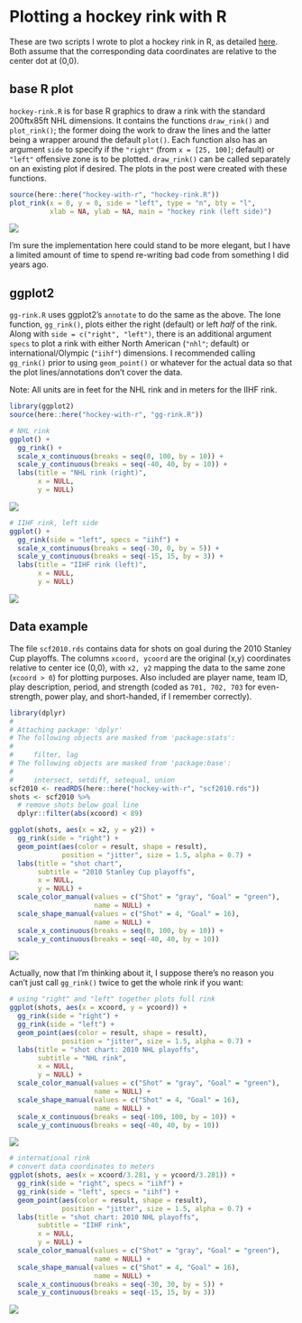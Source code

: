 
# Plotting a hockey rink with R

These are two scripts I wrote to plot a hockey rink in R, as detailed
[here](https://www.statswithmatt.com/post/hockey-with-r/). Both assume
that the corresponding data coordinates are relative to the center dot
at (0,0).

## base R plot

`hockey-rink.R` is for base R graphics to draw a rink with the standard
200ftx85ft NHL dimensions. It contains the functions `draw_rink()` and
`plot_rink()`; the former doing the work to draw the lines and the
latter being a wrapper around the default `plot()`. Each function also
has an argument `side` to specify if the `"right"` (from `x =
[25, 100]`; default) or `"left"` offensive zone is to be plotted.
`draw_rink()` can be called separately on an existing plot if desired.
The plots in the post were created with these functions.

``` r
source(here::here("hockey-with-r", "hockey-rink.R"))
plot_rink(x = 0, y = 0, side = "left", type = "n", bty = "l",
          xlab = NA, ylab = NA, main = "hockey rink (left side)")
```

![](figures/base-rink-1.png)<!-- -->

I’m sure the implementation here could stand to be more elegant, but I
have a limited amount of time to spend re-writing bad code from
something I did years ago.

## ggplot2

`gg-rink.R` uses ggplot2’s `annotate` to do the same as the above. The
lone function, `gg_rink()`, plots either the right (default) or left
*half* of the rink. Along with `side = c("right", "left")`, there is an
additional argument `specs` to plot a rink with either North American
(`"nhl"`; default) or international/Olympic (`"iihf"`) dimensions. I
recommended calling `gg_rink()` prior to using `geom_point()` or
whatever for the actual data so that the plot lines/annotations don’t
cover the data.

Note: All units are in feet for the NHL rink and in meters for the IIHF
rink.

``` r
library(ggplot2)
source(here::here("hockey-with-r", "gg-rink.R"))

# NHL rink
ggplot() +
  gg_rink() +
  scale_x_continuous(breaks = seq(0, 100, by = 10)) +
  scale_y_continuous(breaks = seq(-40, 40, by = 10)) +
  labs(title = "NHL rink (right)",
       x = NULL,
       y = NULL)
```

![](figures/gg-rink-1.png)<!-- -->

``` r
# IIHF rink, left side
ggplot() +
  gg_rink(side = "left", specs = "iihf") +
  scale_x_continuous(breaks = seq(-30, 0, by = 5)) +
  scale_y_continuous(breaks = seq(-15, 15, by = 3)) +
  labs(title = "IIHF rink (left)",
       x = NULL,
       y = NULL)
```

![](figures/gg-rink-2.png)<!-- -->

## Data example

The file `scf2010.rds` contains data for shots on goal during the 2010
Stanley Cup playoffs. The columns `xcoord, ycoord` are the original
(x,y) coordinates relative to center ice (0,0), with `x2, y2` mapping
the data to the same zone (`xcoord > 0`) for plotting purposes. Also
included are player name, team ID, play description, period, and
strength (coded as `701, 702, 703` for even-strength, power play, and
short-handed, if I remember correctly).

``` r
library(dplyr)
# 
# Attaching package: 'dplyr'
# The following objects are masked from 'package:stats':
# 
#     filter, lag
# The following objects are masked from 'package:base':
# 
#     intersect, setdiff, setequal, union
scf2010 <- readRDS(here::here("hockey-with-r", "scf2010.rds"))
shots <- scf2010 %>%
  # remove shots below goal line
  dplyr::filter(abs(xcoord) < 89)

ggplot(shots, aes(x = x2, y = y2)) +
  gg_rink(side = "right") +
  geom_point(aes(color = result, shape = result),
             position = "jitter", size = 1.5, alpha = 0.7) +
  labs(title = "shot chart",
       subtitle = "2010 Stanley Cup playoffs",
       x = NULL,
       y = NULL) +
  scale_color_manual(values = c("Shot" = "gray", "Goal" = "green"),
                     name = NULL) +
  scale_shape_manual(values = c("Shot" = 4, "Goal" = 16),
                     name = NULL) +
  scale_x_continuous(breaks = seq(0, 100, by = 10)) +
  scale_y_continuous(breaks = seq(-40, 40, by = 10))
```

![](README_files/figure-gfm/unnamed-chunk-1-1.png)<!-- -->

Actually, now that I’m thinking about it, I suppose there’s no reason
you can’t just call `gg_rink()` twice to get the whole rink if you want:

``` r
# using "right" and "left" together plots full rink
ggplot(shots, aes(x = xcoord, y = ycoord)) +
  gg_rink(side = "right") +
  gg_rink(side = "left") +
  geom_point(aes(color = result, shape = result),
             position = "jitter", size = 1.5, alpha = 0.7) +
  labs(title = "shot chart: 2010 NHL playoffs",
       subtitle = "NHL rink",
       x = NULL,
       y = NULL) +
  scale_color_manual(values = c("Shot" = "gray", "Goal" = "green"),
                     name = NULL) +
  scale_shape_manual(values = c("Shot" = 4, "Goal" = 16),
                     name = NULL) +
  scale_x_continuous(breaks = seq(-100, 100, by = 10)) +
  scale_y_continuous(breaks = seq(-40, 40, by = 10))
```

![](figures/gg-rink-full-1.png)<!-- -->

``` r
# international rink
# convert data coordinates to meters
ggplot(shots, aes(x = xcoord/3.281, y = ycoord/3.281)) +
  gg_rink(side = "right", specs = "iihf") +
  gg_rink(side = "left", specs = "iihf") +
  geom_point(aes(color = result, shape = result),
             position = "jitter", size = 1.5, alpha = 0.7) +
  labs(title = "shot chart: 2010 NHL playoffs",
       subtitle = "IIHF rink",
       x = NULL,
       y = NULL) +
  scale_color_manual(values = c("Shot" = "gray", "Goal" = "green"),
                     name = NULL) +
  scale_shape_manual(values = c("Shot" = 4, "Goal" = 16),
                     name = NULL) +
  scale_x_continuous(breaks = seq(-30, 30, by = 5)) +
  scale_y_continuous(breaks = seq(-15, 15, by = 3))
```

![](figures/gg-rink-full-2.png)<!-- -->
